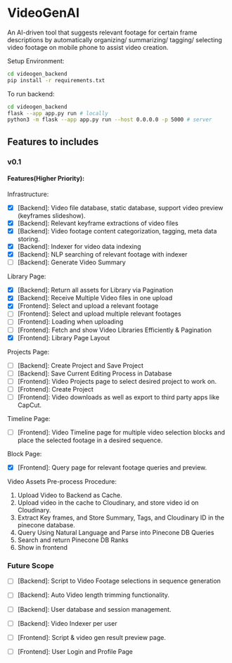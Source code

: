 # VideoGenAI
An AI-driven tool that suggests relevant footage for certain frame descriptions by automatically organizing/ summarizing/ tagging/ selecting video footage on mobile phone to assist video creation.

Setup Environment:
```bash
cd videogen_backend
pip install -r requirements.txt
```

To run backend:
```bash
cd videogen_backend
flask --app app.py run # locally
python3 -m flask --app app.py run --host 0.0.0.0 -p 5000 # server
```

## Features to includes

### v0.1
#### Features(Higher Priority):
Infrastructure:
- [x] [Backend]: Video file database, static database, support video preview (keyframes slideshow).
- [x] [Backend]: Relevant keyframe extractions of video files
- [x] [Backend]: Video footage content categorization, tagging, meta data storing.
- [x] [Backend]: Indexer for video data indexing
- [x] [Backend]: NLP searching of relevant footage with indexer
- [ ] [Backend]: Generate Video Summary

Library Page:
- [x] [Backend]: Return all assets for Library via Pagination
- [x] [Backend]: Receive Multiple Video files in one upload
- [x] [Frontend]: Select and upload a relevant footage
- [ ] [Frontend]: Select and upload multiple relevant footages
- [ ] [Frontend]: Loading when uploading
- [ ] [Frontend]: Fetch and show Video Libraries Efficiently & Pagination
- [x] [Frontend]: Library Page Layout

Projects Page:
- [ ] [Backend]: Create Project and Save Project
- [ ] [Backend]: Save Current Editing Process in Database
- [ ] [Frontend]: Video Projects page to select desired project to work on.
- [ ] [Frotnend]: Create Project
- [ ] [Frontend]: Video downloads as well as export to third party apps like CapCut.

Timeline Page:
- [ ] [Frontend]: Video Timeline page for multiple video selection blocks and place the selected footage in a desired sequence.

Block Page:
- [x] [Frontend]: Query page for relevant footage queries and preview.

Video Assets Pre-process Procedure:
1. Upload Video to Backend as Cache.
2. Upload video in the cache to Cloudinary, and store video id on Cloudinary.
3. Extract Key frames, and Store Summary, Tags, and Cloudinary ID in the pinecone database.
4. Query Using Natural Language and Parse into Pinecone DB Queries
5. Search and return Pinecone DB Ranks
6. Show in frontend

### Future Scope
- [ ] [Backend]: Script to Video Footage selections in sequence generation
- [ ] [Backend]: Auto Video length trimming functionality.
- [ ] [Backend]: User database and session management.
- [ ] [Backend]: Video Indexer per user
- [ ] [Frontend]: Script & video gen result preview page.
- [ ] [Frontend]: User Login and Profile Page

